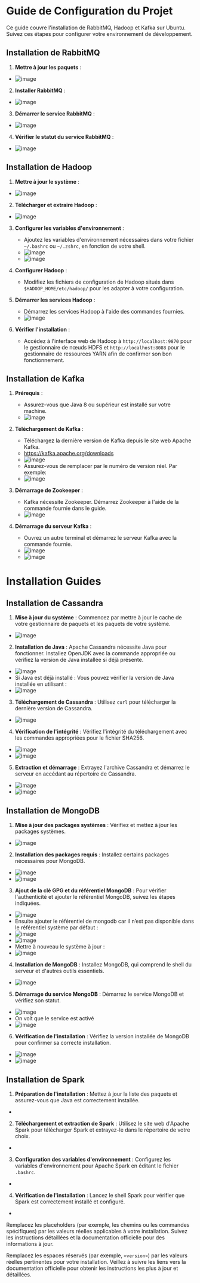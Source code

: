 # Guide de Configuration du Projet 

Ce guide couvre l'installation de RabbitMQ, Hadoop et Kafka sur Ubuntu. Suivez ces étapes pour configurer votre environnement de développement.

## Installation de RabbitMQ

1. **Mettre à jour les paquets** :
  - ![image](https://github.com/azzouzioussama/Project-IoT-Cloud-BigData/assets/78319392/67404e5d-4ab9-49d9-95f8-8295c71d9aa6)


2. **Installer RabbitMQ** :
  - ![image](https://github.com/azzouzioussama/Project-IoT-Cloud-BigData/assets/78319392/1debc304-ccee-4755-9b00-6ad4001cc9db)


3. **Démarrer le service RabbitMQ** :
  - ![image](https://github.com/azzouzioussama/Project-IoT-Cloud-BigData/assets/78319392/ea441f5c-f6d7-4cb0-8a7f-abaf149eed35)


4. **Vérifier le statut du service RabbitMQ** :
  - ![image](https://github.com/azzouzioussama/Project-IoT-Cloud-BigData/assets/78319392/7697fec9-05b1-40c6-8120-4edc07b6718e)


## Installation de Hadoop

1. **Mettre à jour le système** :
  - ![image](https://github.com/azzouzioussama/Project-IoT-Cloud-BigData/assets/78319392/dd557692-573b-430f-88ea-3c1618932e28)


2. **Télécharger et extraire Hadoop** :
  - ![image](https://github.com/azzouzioussama/Project-IoT-Cloud-BigData/assets/78319392/2a1e6439-33a0-4486-93ad-391b10a14899)


3. **Configurer les variables d'environnement** :
   - Ajoutez les variables d'environnement nécessaires dans votre fichier `~/.bashrc` ou `~/.zshrc`, en fonction de votre shell.
   - ![image](https://github.com/azzouzioussama/Project-IoT-Cloud-BigData/assets/78319392/c5486954-99b0-4016-9316-60f14adc1109)
   - ![image](https://github.com/azzouzioussama/Project-IoT-Cloud-BigData/assets/78319392/525c9e38-4a30-4579-8c44-99d725e9787f)



4. **Configurer Hadoop** :
   - Modifiez les fichiers de configuration de Hadoop situés dans `$HADOOP_HOME/etc/hadoop/` pour les adapter à votre configuration.

5. **Démarrer les services Hadoop** :
   - Démarrez les services Hadoop à l'aide des commandes fournies.
   - ![image](https://github.com/azzouzioussama/Project-IoT-Cloud-BigData/assets/78319392/9636aabc-c36c-44fd-bc40-1e6ba1c9409a)


6. **Vérifier l'installation** :
   - Accédez à l'interface web de Hadoop à `http://localhost:9870` pour le gestionnaire de nœuds HDFS et `http://localhost:8088` pour le gestionnaire de ressources YARN afin de confirmer son bon fonctionnement.

## Installation de Kafka

1. **Prérequis** :
   - Assurez-vous que Java 8 ou supérieur est installé sur votre machine.
   - ![image](https://github.com/azzouzioussama/Project-IoT-Cloud-BigData/assets/78319392/ea3e1fab-ec7d-4ef1-b014-4c5c3fc16b97)


2. **Téléchargement de Kafka** :
   - Téléchargez la dernière version de Kafka depuis le site web Apache Kafka.
   - https://kafka.apache.org/downloads
   - ![image](https://github.com/azzouzioussama/Project-IoT-Cloud-BigData/assets/78319392/a2e76ab3-47c8-4224-83cd-becf22d72707)
   - Assurez-vous de remplacer <version> par le numéro de version réel. Par exemple:
   - ![image](https://github.com/azzouzioussama/Project-IoT-Cloud-BigData/assets/78319392/9d4011b2-c2d2-4f41-9983-4555115ef917)


3. **Démarrage de Zookeeper** :
   - Kafka nécessite Zookeeper. Démarrez Zookeeper à l'aide de la commande fournie dans le guide.
   - ![image](https://github.com/azzouzioussama/Project-IoT-Cloud-BigData/assets/78319392/8dd73577-0700-40ea-9bf5-6c1844a7caca)


4. **Démarrage du serveur Kafka** :
   - Ouvrez un autre terminal et démarrez le serveur Kafka avec la commande fournie.
   - ![image](https://github.com/azzouzioussama/Project-IoT-Cloud-BigData/assets/78319392/5ea347df-2315-4d3c-9f64-ca3e5648ec87)
   - ![image](https://github.com/azzouzioussama/Project-IoT-Cloud-BigData/assets/78319392/d1aeaf5a-909d-4fca-8bff-4cc5fb9437e9)

# Installation Guides

## Installation de Cassandra

1. **Mise à jour du système** : Commencez par mettre à jour le cache de votre gestionnaire de paquets et les paquets de votre système.
  -  ![image](https://github.com/azzouzioussama/Project-IoT-Cloud-BigData/assets/78319392/161ecf3d-9243-48eb-a7c4-e41c4d7661d7)

2. **Installation de Java** : Apache Cassandra nécessite Java pour fonctionner. Installez OpenJDK avec la commande appropriée ou vérifiez la version de Java installée si déjà présente.
  -  ![image](https://github.com/azzouzioussama/Project-IoT-Cloud-BigData/assets/78319392/e6c3e756-3476-43b1-a515-9d514f5d1d7d)
  -  Si Java est déjà installé : Vous pouvez vérifier la version de Java installée en utilisant :
  -  ![image](https://github.com/azzouzioussama/Project-IoT-Cloud-BigData/assets/78319392/1cd35bc4-f85e-4b69-a052-b1c666401f8d)


3. **Téléchargement de Cassandra** : Utilisez `curl` pour télécharger la dernière version de Cassandra.
  -  ![image](https://github.com/azzouzioussama/Project-IoT-Cloud-BigData/assets/78319392/8bbb58f9-39c3-4ffc-9a7c-1ba7aadf0555)

4. **Vérification de l'intégrité** : Vérifiez l'intégrité du téléchargement avec les commandes appropriées pour le fichier SHA256.
  -  ![image](https://github.com/azzouzioussama/Project-IoT-Cloud-BigData/assets/78319392/5bd6d951-91bd-4493-b85d-2254ab082ba2)
  -  ![image](https://github.com/azzouzioussama/Project-IoT-Cloud-BigData/assets/78319392/dc758af4-c524-4220-8e02-f62783066c5e)


5. **Extraction et démarrage** : Extrayez l'archive Cassandra et démarrez le serveur en accédant au répertoire de Cassandra.
  -  ![image](https://github.com/azzouzioussama/Project-IoT-Cloud-BigData/assets/78319392/b47c60b7-c751-4aea-ac7c-89aaf1afe5ab)
  -  ![image](https://github.com/azzouzioussama/Project-IoT-Cloud-BigData/assets/78319392/2f448fdf-d1f3-4708-86ee-fd17775ac9af)


## Installation de MongoDB

1. **Mise à jour des packages systèmes** : Vérifiez et mettez à jour les packages systèmes.
  -  ![image](https://github.com/azzouzioussama/Project-IoT-Cloud-BigData/assets/78319392/8cbe13cb-9f53-4cbd-b3a4-dafb3be30f0d)

2. **Installation des packages requis** : Installez certains packages nécessaires pour MongoDB.
  -  ![image](https://github.com/azzouzioussama/Project-IoT-Cloud-BigData/assets/78319392/263b37dc-ab6e-42b4-8887-a482523954c9)
  -  ![image](https://github.com/azzouzioussama/Project-IoT-Cloud-BigData/assets/78319392/f0dfea0e-2f66-4bc5-8584-a98bbeb88e0b)


3. **Ajout de la clé GPG et du référentiel MongoDB** : Pour vérifier l'authenticité et ajouter le référentiel MongoDB, suivez les étapes indiquées.
  -  ![image](https://github.com/azzouzioussama/Project-IoT-Cloud-BigData/assets/78319392/f7d4cc2e-4b2d-42ee-ba43-988f705c9ea0)
  -  Ensuite ajouter le référentiel de mongodb car il n’est pas disponible dans le référentiel système par défaut :
  -  ![image](https://github.com/azzouzioussama/Project-IoT-Cloud-BigData/assets/78319392/fcfedd6f-a8a2-4af8-9127-e95415a21211)
  -  ![image](https://github.com/azzouzioussama/Project-IoT-Cloud-BigData/assets/78319392/ec659816-f42f-49fb-94fe-ba47038d0280)
  -  Mettre à nouveau le système à jour :
  -  ![image](https://github.com/azzouzioussama/Project-IoT-Cloud-BigData/assets/78319392/043239c2-4146-44a6-afc3-6b9ca231f164)


4. **Installation de MongoDB** : Installez MongoDB, qui comprend le shell du serveur et d'autres outils essentiels.
  -  ![image](https://github.com/azzouzioussama/Project-IoT-Cloud-BigData/assets/78319392/96d6956f-2e85-4f15-a179-e4d40d83b625)

5. **Démarrage du service MongoDB** : Démarrez le service MongoDB et vérifiez son statut.
  -  ![image](https://github.com/azzouzioussama/Project-IoT-Cloud-BigData/assets/78319392/2e2a3ee9-6470-4fed-91a0-f3b26f09b326)
  -  On voit que le service est activé
  -  ![image](https://github.com/azzouzioussama/Project-IoT-Cloud-BigData/assets/78319392/48e7e986-337d-486a-bf98-3510df2625f4)


6. **Vérification de l'installation** : Vérifiez la version installée de MongoDB pour confirmer sa correcte installation.
  -  ![image](https://github.com/azzouzioussama/Project-IoT-Cloud-BigData/assets/78319392/947daa9d-cfdb-4ffd-9625-6fc699090df0)
  -  ![image](https://github.com/azzouzioussama/Project-IoT-Cloud-BigData/assets/78319392/aaf32e1b-47e8-406c-8231-28907e6e0a30)



## Installation de Spark

1. **Préparation de l'installation** : Mettez à jour la liste des paquets et assurez-vous que Java est correctement installée.
  -  
2. **Téléchargement et extraction de Spark** : Utilisez le site web d'Apache Spark pour télécharger Spark et extrayez-le dans le répertoire de votre choix.
  -  
3. **Configuration des variables d'environnement** : Configurez les variables d'environnement pour Apache Spark en éditant le fichier `.bashrc`.
  -  
4. **Vérification de l'installation** : Lancez le shell Spark pour vérifier que Spark est correctement installé et configuré.
  -  

Remplacez les placeholders (par exemple, les chemins ou les commandes spécifiques) par les valeurs réelles applicables à votre installation. Suivez les instructions détaillées et la documentation officielle pour des informations à jour.


Remplacez les espaces réservés (par exemple, `<version>`) par les valeurs réelles pertinentes pour votre installation. Veillez à suivre les liens vers la documentation officielle pour obtenir les instructions les plus à jour et détaillées.
